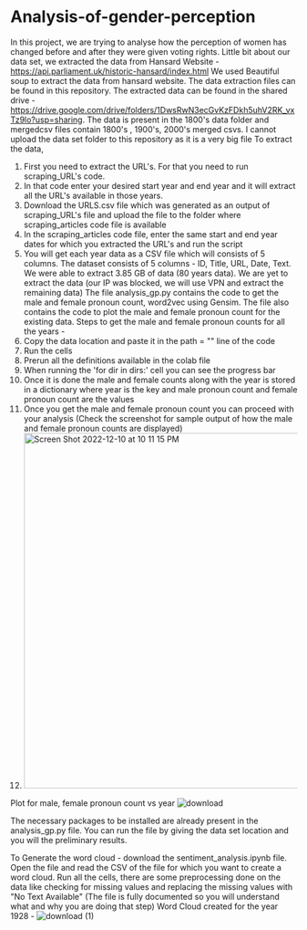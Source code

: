 # Analysis-of-gender-perception

In this project, we are trying to analyse how the perception of women has changed before and after they were given voting rights. Little bit about our data set, we extracted the data from Hansard Website - https://api.parliament.uk/historic-hansard/index.html
We used Beautiful soup to extract the data from hansard website. The data extraction files can be found in this repository. The extracted data can be found in the shared drive - https://drive.google.com/drive/folders/1DwsRwN3ecGvKzFDkh5uhV2RK_vxTz9lo?usp=sharing. The data is present in the 1800's data folder and mergedcsv files contain 1800's , 1900's, 2000's merged csvs. I cannot upload the data set folder to this repository as it is a very big file
To extract the data, 
1. First you need to extract the URL's. For that you need to run scraping_URL's code. 
2. In that code enter your desired start year and end year and it will extract all the URL's available in those years.
3. Download the URLS.csv file which was generated as an output of scraping_URL's file and upload the file to the folder where scraping_articles code file is available
4. In the scraping_articles code file, enter the same start and end year dates for which you extracted the URL's and run the script
5. You will get each year data as a CSV file which will consists of 5 columns.
The dataset consists of 5 columns - ID, Title, URL, Date, Text. We were able to extract 3.85 GB of data (80 years data). We are yet to extract the data (our IP was blocked, we will use VPN and extract the remaining data)
The file analysis_gp.py contains the code to get the male and female pronoun count, word2vec using Gensim. The file also contains the code to plot the male and female pronoun count for the existing data. 
Steps to get the male and female pronoun counts for all the years - 
1. Copy the data location and paste it in the path = "" line of the code
2. Run the cells
3. Prerun all the definitions available in the colab file
4. When running the 'for dir in dirs:' cell you can see the progress bar
5. Once it is done the male and female counts along with the year is stored in a dictionary where year is the key and male pronoun count and female pronoun count are the values
6. Once you get the male and female pronoun count you can proceed with your analysis (Check the screenshot for sample output of how the male and female pronoun counts are displayed)
7. <img width="623" alt="Screen Shot 2022-12-10 at 10 11 15 PM" src="https://user-images.githubusercontent.com/89367457/206884518-3c705f9e-5b18-40d3-b402-cd0cd4325425.png">

Plot for male, female pronoun count vs year
![download](https://user-images.githubusercontent.com/89367457/206884559-b12bb6cd-cf40-4561-b091-5fdcfe64edba.png)

The necessary packages to be installed are already present in the analysis_gp.py file. You can run the file by giving the data set location and you will the preliminary results.

To Generate the word cloud - download the sentiment_analysis.ipynb file. Open the file and read the CSV of the file for which you want to create a word cloud. Run all the cells, there are some preprocessing done on the data like checking for missing values and replacing the missing values with "No Text Available" (The file is fully documented so you will understand what and why you are doing that step)
Word Cloud created for the year 1928 - 
![download (1)](https://user-images.githubusercontent.com/89367457/206884569-87f3f8e1-a137-4af8-90f7-9c77b88bf7f7.png)
